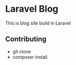 # Laravel Blog

This is blog site build in Laravel

## Contributing

- git clone
- composer install
